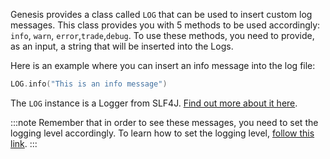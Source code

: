 Genesis provides a class called `LOG` that can be used to insert custom log messages. This class provides you with 
5 methods to be used accordingly: `info`, `warn`, `error`,`trade`,`debug`. To use these methods, you need to provide, as an input,
a string that will be inserted into the Logs.

Here is an example where you can insert an info message into the log file:

``` kotlin
LOG.info("This is an info message")
```

The `LOG` instance is a Logger from SLF4J. [Find out more about it here](https://www.slf4j.org/).

:::note
Remember that in order to see these messages, you need to set the logging level accordingly. To learn how to set the logging level, [follow this link](../../../operations/commands/server-commands/#loglevel).
:::